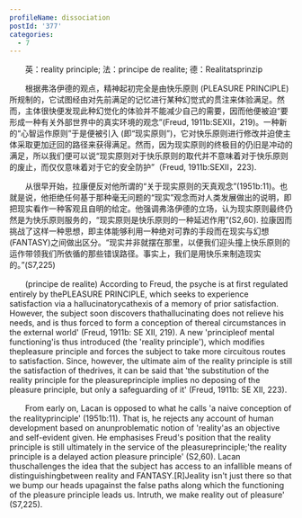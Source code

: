 ```yaml
---
profileName: dissociation
postId: '377'
categories:
  - 7
---
```

‌‌‌‌　　英：reality principle; 法：principe de realite; 德：Realitatsprinzip


‌‌‌‌　　根据弗洛伊德的观点，精神起初完全是由快乐原则 (PLEASURE PRINCIPLE)所规制的，它试图经由对先前满足的记忆进行某种幻觉式的贯注来体验满足。然而，主体很快便发现此种幻觉化的体验并不能减少自己的需要，因而他便被迫“要形成一种有关外部世界中的真实环境的观念”(Freud, 1911b:SEXⅡ，219)。一种新的“心智运作原则”于是便被引入 (即“现实原则”)，它对快乐原则进行修改并迫使主体采取更加迂回的路径来获得满足。然而，因为现实原则的终极目的仍旧是冲动的满足，所以我们便可以说“现实原则对于快乐原则的取代并不意味着对于快乐原则的废止，而仅仅意味着对于它的安全防护”（Freud, 1911b:SEXⅡ，223).

‌‌‌‌　　从很早开始，拉康便反对他所谓的“关于现实原则的天真观念”(1951b:11)。也就是说，他拒绝任何基于那种毫无问题的“现实”观念而对人类发展做出的说明，即把现实看作一种客观且自明的给定。他强调弗洛伊德的立场，认为现实原则最终仍然是为快乐原则服务的，“现实原则是快乐原则的一种延迟作用”(S2,60). 拉康因而挑战了这样一种思想，即主体能够利用一种绝对可靠的手段而在现实与幻想 (FANTASY)之间做出区分。“现实并非就摆在那里，以便我们迎头撞上快乐原则的运作带领我们所依循的那些错误路径。事实上，我们是用快乐来制造现实的。”(S7,225)


‌‌‌‌　　(principe de realite) According to Freud, the psyche is at first regulated entirely by thePLEASURE PRINCIPLE, which seeks to experience satisfaction via a hallucinatorycathexis of a memory of prior satisfaction. However, the subject soon discovers thathallucinating does not relieve his needs, and is thus forced to form a conception of thereal circumstances in the external world' (Freud, 1911b: SE XII, 219). A new 'principleof mental functioning'is thus introduced (the 'reality principle'), which modifies thepleasure principle and forces the subject to take more circuitous routes to satisfaction. Since, however, the ultimate aim of the reality principle is still the satisfaction of thedrives, it can be said that 'the substitution of the reality principle for the pleasureprinciple implies no deposing of the pleasure principle, but only a safeguarding of it' (Freud, 1911b: SE XII, 223).

‌‌‌‌　　From early on, Lacan is opposed to what he calls 'a naive conception of the realityprinciple' (1951b:11). That is, he rejects any account of human development based on anunproblematic notion of 'reality'as an objective and self-evident given. He emphasises Freud's position that the reality principle is still ultimately in the service of the pleasureprinciple;'the reality principle is a delayed action pleasure principle' (S2,60). Lacan thuschallenges the idea that the subject has access to an infallible means of distinguishingbetween reality and FANTASY.[R]Jeality isn't just there so that we bump our heads upagainst the false paths along which the functioning of the pleasure principle leads us. Intruth, we make reality out of pleasure' (S7,225).

